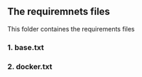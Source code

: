## The requiremnets files 
This folder containes the requirements files 

### 1. base.txt 


### 2. docker.txt 
 

